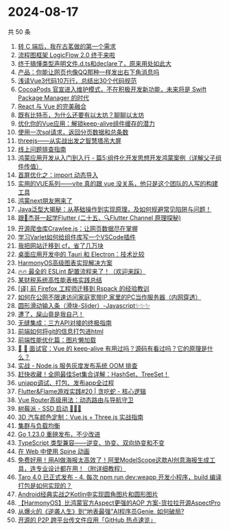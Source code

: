 # 2024-08-17

共 50 条

<!-- BEGIN JUEJIN -->
<!-- 最后更新时间 2024-08-17 00:01:20 +0800 -->
1. [转 C 端后，我在古茗做的第一个需求](https://juejin.cn/post/7402467942027296780)
1. [流程图框架 LogicFlow 2.0 终于来啦](https://juejin.cn/post/7402987272504623156)
1. [终于搞懂类型声明文件.d.ts和declare了，原来用处如此大](https://juejin.cn/post/7402891257196691468)
1. [产品：你能让网页也像QQ那种一样发出右下角消息吗](https://juejin.cn/post/7402781955077095474)
1. [浅读Vue3代码10万行，总结出30个代码规范](https://juejin.cn/post/7402811750771851275)
1. [CocoaPods 官宣进入维护模式，不在积极开发新功能，未来将是 Swift Package Manager 的时代](https://juejin.cn/post/7402832701668507675)
1. [React 与 Vue 的完美融合](https://juejin.cn/post/7402968643951673371)
1. [既有比特币，为什么还要有以太坊？聊聊以太坊](https://juejin.cn/post/7401070436242096169)
1. [优化你的Vue应用：解锁keep-alive组件缓存的潜力](https://juejin.cn/post/7402811318817177651)
1. [使用一次sql请求，返回分页数据和总条数](https://juejin.cn/post/7402181597825794088)
1. [threejs——从实战出发之智慧塔吊大屏](https://juejin.cn/post/7402912295166607399)
1. [线上问题排查指南](https://juejin.cn/post/7402458172173271076)
1. [鸿蒙应用开发从入门到入行 - 篇5:组件化开发思想开发鸿蒙案例（详解父子组件传值）](https://juejin.cn/post/7402451138124103721)
1. [首屏优化之：import 动态导入](https://juejin.cn/post/7400332893158391819)
1. [实用的VUE系列——vite 真的跟 vue 没关系，他只是这个团队的人写的构建工具](https://juejin.cn/post/7402915897906249743)
1. [鸿蒙next朋友圈来了](https://juejin.cn/post/7402170596690165775)
1. [Java泛型大揭秘：从基础操作到实现原理，及如何规避常见陷阱与问题！](https://juejin.cn/post/7402076531294470144)
1. [跟🤡杰哥一起学Flutter (二十五、🔍Flutter Channel 原理探秘)](https://juejin.cn/post/7403163989632352292)
1. [开源爬虫库Crawlee.js：让网页数据尽在掌握](https://juejin.cn/post/7402977951597314057)
1. [学习Varlet如何给组件库写一个VSCode插件](https://juejin.cn/post/7402922513889116212)
1. [我把网站迁移到 cf，省了几万块](https://juejin.cn/post/7402826974140530751)
1. [桌面应用开发中的 Tauri 和 Electron：技术比较](https://juejin.cn/post/7403267077651431464)
1. [HarmonyOS高级图表实现解决方案](https://juejin.cn/post/7403269327070609419)
1. [🔥🔥 最全的 ESLint 配置流程来了！（欢迎来踩）](https://juejin.cn/post/7402572475719827475)
1. [某财税系统高性能表格实践总结](https://juejin.cn/post/7402811750770769931)
1. [[译] 前 Firefox 工程师迁移到 Rspack 的经验教训](https://juejin.cn/post/7402554147276980224)
1. [如何在公网不限速访问家庭宽带IP,家里的PC当作服务器（内网穿透）](https://juejin.cn/post/7402529896689713186)
1. [圆形滑动输入条（滑块-Slider）-Javascript✨✨✨](https://juejin.cn/post/7402431315786088482)
1. [遭了，屎山竟是我自己！](https://juejin.cn/post/7401053200949329935)
1. [无缝集成：三方API对接的终极指南](https://juejin.cn/post/7402547481224691750)
1. [前端如何将git的信息打包进html](https://juejin.cn/post/7403185402347634724)
1. [前端性能优化篇：图片懒加载](https://juejin.cn/post/7402862738815156265)
1. [🧩 🧩 面试官：Vue 的 keep-alive 有用过吗？源码有看过吗？它的原理是什么？](https://juejin.cn/post/7402891257196806156)
1. [实战 - Node.js 服务灰度发布系统 OOM 排查](https://juejin.cn/post/7401486225410883634)
1. [赶快收藏！全网最佳Set集合详解：HashSet、TreeSet！](https://juejin.cn/post/7403192588347654154)
1. [uniapp调试、打包、发布app全过程](https://juejin.cn/post/7402797060981063714)
1. [Flutter&Flame游戏实践#20 |  贪吃蛇 - 核心逻辑](https://juejin.cn/post/7402781955078176818)
1. [Vue Router高级用法：动态路由与导航守卫](https://juejin.cn/post/7402204174945255451)
1. [树莓派 - SSD 启动 🛫🛫🛫](https://juejin.cn/post/7401735715782590527)
1. [3D 汽车颜色定制：Vue.js + Three.js 实战指南](https://juejin.cn/post/7402926506543054859)
1. [集群与负载均衡](https://juejin.cn/post/7402456457394438181)
1. [Go 1.23.0 重磅发布，不少改进](https://juejin.cn/post/7402533996951126054)
1. [TypeScript 类型兼容——逆变、协变、双向协变和不变](https://juejin.cn/post/7402248021093007423)
1. [在 Web 中使用 Spine 动画](https://juejin.cn/post/7402229249677508658)
1. [免费好用！用AI做海报太高效了！阿里ModelScope这款AI创意海报生成工具，连专业设计都在用！（附详细教程）](https://juejin.cn/post/7401071892667269171)
1. [Taro 4.0 已正式发布 - 4. 每次 npm run dev:weapp 开发小程序，build 编译打包是如何实现的？](https://juejin.cn/post/7403193330271682612)
1. [Android经典实战之Kotlin中实现圆角图片和圆形图片](https://juejin.cn/post/7400236998634143754)
1. [【HarmonyOS】比鸿蒙官方Aspect更强的AOP 方案-货拉拉开源AspectPro](https://juejin.cn/post/7403261114762543154)
1. [从爆火的《逆袭人生》到“地表最强”AI程序员Genie, 如何破局?](https://juejin.cn/post/7402533996952223782)
1. [开源的 P2P 跨平台传文件应用「GitHub 热点速览」](https://juejin.cn/post/7402204094450024499)
<!-- END JUEJIN -->